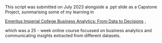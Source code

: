 This script was submitted on July 2023 alongside a .ppt slide as a Capstone Project, summarising some of my learning in 

[Emeritus Imperial College Business Analytics: From Data to Decisions](https://execed-online.imperial.ac.uk/professional-certificate-in-data-analytics?utm_source=Google&utm_network=g&utm_medium=c&utm_term=imperial%20data%20analytics&utm_location=9222618&utm_campaign_id=20293935741&utm_adset_id=149165602446&utm_ad_id=663239357937&gad_source=1&gclid=CjwKCAiAwaG9BhAREiwAdhv6YwnaEuxyEJc2Tlm8f52bVg0khSbVeR0N3ULU9cdqYI4fZ9KvWbpDbRoCGF4QAvD_BwE) ,

which was a 25 - week online course focussed on business analytics and communicating insights extracted from different datasets.


